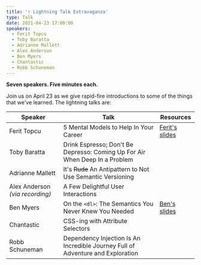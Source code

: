 ```yaml
---
title: '⚡ Lightning Talk Extravaganza'
type: Talk
date: 2021-04-23 17:00:00
speakers:
  - Ferit Topcu
  - Toby Baratta
  - Adrianne Mallett
  - Alex Anderson
  - Ben Myers
  - Chantastic
  - Robb Schuneman
---
```


**Seven speakers. Five minutes each.**

Join us on April 23 as we give rapid-fire introductions to some of the things that we've learned. The lightning talks are:

| Speaker                         | Talk                                                                            | Resources                                                                                                            |
| ------------------------------- | ------------------------------------------------------------------------------- | -------------------------------------------------------------------------------------------------------------------- |
| Ferit Topcu                     | 5 Mental Models to Help In Your Career                                          | [Ferit's slides](https://app.pitch.com/app/public/presentation/69f7599c-0828-4115-9f5e-b7869d20b323)                 |
| Toby Baratta                    | Drink Espresso; Don't Be Depresso: Coming Up For Air When Deep In a Problem     |
| Adrianne Mallett                | It's ~~Rude~~ An Antipattern to Not Use Semantic Versioning                     |
| Alex Anderson _(via recording)_ | A Few Delightful User Interactions                                              |
| Ben Myers                       | On the `<dl>`: The Semantics You Never Knew You Needed                          | [Ben's slides](https://docs.google.com/presentation/d/1MfWxT_sAhuNQEPq4Y0OnGvt5dL5SUzvdGAtHiGOiAKo/edit?usp=sharing) |
| Chantastic                      | CSS-ing with Attribute Selectors                                                |
| Robb Schuneman                  | Dependency Injection Is An Incredible Journey Full of Adventure and Exploration |
